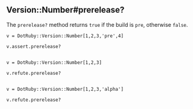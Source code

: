## Version::Number#prerelease?

The `prerelease?` method returns `true` if the build is `pre`,
otherwise `false`.

    v = DotRuby::Version::Number[1,2,3,'pre',4]

    v.assert.prerelease?


    v = DotRuby::Version::Number[1,2,3]

    v.refute.prerelease?


    v = DotRuby::Version::Number[1,2,3,'alpha']

    v.refute.prerelease?

